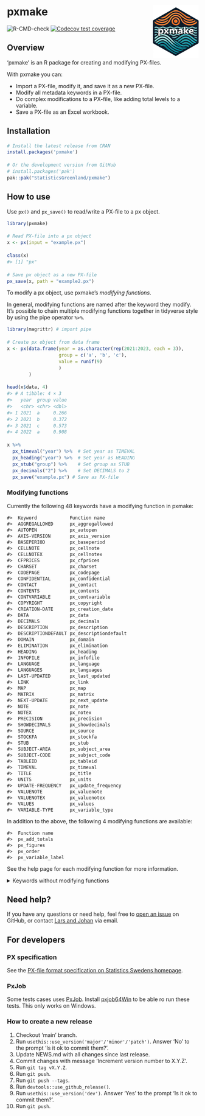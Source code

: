 
<!-- README.md is generated from README.Rmd. Please edit that file -->

# pxmake <a href="https://statisticsgreenland.github.io/pxmake/"><img src="man/figures/logo.png" align="right" height="139" alt="pxmake website" /></a>

<!-- badges: start -->

![R-CMD-check](https://github.com/StatisticsGreenland/pxmake/actions/workflows/R-CMD-check.yml/badge.svg)
[![Codecov test
coverage](https://codecov.io/gh/StatisticsGreenland/pxmake/branch/main/graph/badge.svg)](https://app.codecov.io/gh/StatisticsGreenland/pxmake?branch=main)
<!-- badges: end -->

## Overview

‘pxmake’ is an R package for creating and modifying PX-files.

With pxmake you can:

- Import a PX-file, modify it, and save it as a new PX-file.
- Modify all metadata keywords in a PX-file.
- Do complex modifications to a PX-file, like adding total levels to a
  variable.
- Save a PX-file as an Excel workbook.

## Installation

``` r
# Install the latest release from CRAN
install.packages('pxmake')

# Or the development version from GitHub
# install.packages('pak')
pak::pak("StatisticsGreenland/pxmake")
```

## How to use

Use `px()` and `px_save()` to read/write a PX-file to a px object.

``` r
library(pxmake)

# Read PX-file into a px object
x <- px(input = "example.px")

class(x)
#> [1] "px"

# Save px object as a new PX-file
px_save(x, path = "example2.px")
```

To modify a px object, use pxmake’s *modifying functions*.

In general, modifying functions are named after the keyword they modify.
It’s possible to chain multiple modifying functions together in
tidyverse style by using the pipe operator `%>%`.

``` r
library(magrittr) # import pipe

# Create px object from data frame
x <- px(data.frame(year = as.character(rep(2021:2023, each = 3)), 
                   group = c('a', 'b', 'c'), 
                   value = runif(9)
                   )
        ) 

head(x$data, 4)
#> # A tibble: 4 × 3
#>   year  group value
#>   <chr> <chr> <dbl>
#> 1 2021  a     0.266
#> 2 2021  b     0.372
#> 3 2021  c     0.573
#> 4 2022  a     0.908

x %>% 
  px_timeval("year") %>%  # Set year as TIMEVAL
  px_heading("year") %>%  # Set year as HEADING
  px_stub("group") %>%    # Set group as STUB
  px_decimals("2") %>%    # Set DECIMALS to 2
  px_save("example.px") # Save as PX-file
```

### Modifying functions

Currently the following 48 keywords have a modifying function in pxmake:

    #>  Keyword            Function name        
    #>  AGGREGALLOWED      px_aggregallowed     
    #>  AUTOPEN            px_autopen           
    #>  AXIS-VERSION       px_axis_version      
    #>  BASEPERIOD         px_baseperiod        
    #>  CELLNOTE           px_cellnote          
    #>  CELLNOTEX          px_cellnotex         
    #>  CFPRICES           px_cfprices          
    #>  CHARSET            px_charset           
    #>  CODEPAGE           px_codepage          
    #>  CONFIDENTIAL       px_confidential      
    #>  CONTACT            px_contact           
    #>  CONTENTS           px_contents          
    #>  CONTVARIABLE       px_contvariable      
    #>  COPYRIGHT          px_copyright         
    #>  CREATION-DATE      px_creation_date     
    #>  DATA               px_data              
    #>  DECIMALS           px_decimals          
    #>  DESCRIPTION        px_description       
    #>  DESCRIPTIONDEFAULT px_descriptiondefault
    #>  DOMAIN             px_domain            
    #>  ELIMINATION        px_elimination       
    #>  HEADING            px_heading           
    #>  INFOFILE           px_infofile          
    #>  LANGUAGE           px_language          
    #>  LANGUAGES          px_languages         
    #>  LAST-UPDATED       px_last_updated      
    #>  LINK               px_link              
    #>  MAP                px_map               
    #>  MATRIX             px_matrix            
    #>  NEXT-UPDATE        px_next_update       
    #>  NOTE               px_note              
    #>  NOTEX              px_notex             
    #>  PRECISION          px_precision         
    #>  SHOWDECIMALS       px_showdecimals      
    #>  SOURCE             px_source            
    #>  STOCKFA            px_stockfa           
    #>  STUB               px_stub              
    #>  SUBJECT-AREA       px_subject_area      
    #>  SUBJECT-CODE       px_subject_code      
    #>  TABLEID            px_tableid           
    #>  TIMEVAL            px_timeval           
    #>  TITLE              px_title             
    #>  UNITS              px_units             
    #>  UPDATE-FREQUENCY   px_update_frequency  
    #>  VALUENOTE          px_valuenote         
    #>  VALUENOTEX         px_valuenotex        
    #>  VALUES             px_values            
    #>  VARIABLE-TYPE      px_variable_type

In addition to the above, the following 4 modifying functions are
available:

    #>  Function name    
    #>  px_add_totals    
    #>  px_figures       
    #>  px_order         
    #>  px_variable_label

See the help page for each modifying function for more information.

<details>
<summary>
Keywords without modifying functions
</summary>

These 36 keywords currently doesn’t have a modifying function, but can
be implemented.

    #>  Keyword             Function name          Priority Complexity
    #>  ATTRIBUTE-ID        px_attribute_id                           
    #>  ATTRIBUTE-TEXT      px_attribute_text                         
    #>  ATTRIBUTES          px_attributes                             
    #>  DATABASE            px_database                               
    #>  DATANOTE            px_datanote                               
    #>  DATANOTECELL        px_datanotecell                           
    #>  DATANOTESUM         px_datanotesum                            
    #>  DATASYMBOL1         px_datasymbol1                            
    #>  DATASYMBOL2         px_datasymbol2                            
    #>  DATASYMBOL3         px_datasymbol3                            
    #>  DATASYMBOL4         px_datasymbol4                            
    #>  DATASYMBOL5         px_datasymbol5                            
    #>  DATASYMBOL6         px_datasymbol6                            
    #>  DATASYMBOLNIL       px_datasymbolnil                          
    #>  DATASYMBOLSUM       px_datasymbolsum                          
    #>  DAYADJ              px_dayadj                                 
    #>  DEFAULT-GRAPH       px_default_graph                          
    #>  DIRECTORY-PATH      px_directory_path                         
    #>  DOUBLECOLUMN        px_doublecolumn                           
    #>  FIRST-PUBLISHED     px_first_published                        
    #>  HIERARCHIES         px_hierarchies                            
    #>  HIERARCHYLEVELS     px_hierarchylevels                        
    #>  HIERARCHYLEVELSOPEN px_hierarchylevelsopen                    
    #>  HIERARCHYNAMES      px_hierarchynames                         
    #>  INFO                px_info                                   
    #>  KEYS                px_keys                                   
    #>  META-ID             px_meta_id                                
    #>  OFFICIAL-STATISTICS px_official_statistics                    
    #>  PARTITIONED         px_partitioned                            
    #>  PRESTEXT            px_prestext                               
    #>  PX-SERVER           px_px_server                              
    #>  REFPERIOD           px_refperiod                              
    #>  ROUNDING            px_rounding                               
    #>  SEASADJ             px_seasadj                                
    #>  SURVEY              px_survey                                 
    #>  SYNONYMS            px_synonyms

Finally these 2 keywords will not have a modifying function, because
they are automatically determined by the data.

    #>  Keyword     
    #>  CODES       
    #>  VARIABLECODE

</details>

## Need help?

If you have any questions or need help, feel free to [open an
issue](https://github.com/StatisticsGreenland/pxmake/issues/new) on
GitHub, or contact [Lars and
Johan](https://github.com/StatisticsGreenland/pxmake/graphs/contributors)
via email.

## For developers

### PX specification

See the [PX-file format specification on Statistics Swedens
homepage](https://www.scb.se/globalassets/vara-tjanster/px-programmen/px-file_format_specification_2013.pdf).

### PxJob

Some tests cases uses
[PxJob](https://www.stat.fi/tup/tilastotietokannat/px-tuoteperhe_en.html).
Install [pxjob64Win](https://github.com/StatisticsGreenland/pxjob64Win)
to be able ro run these tests. This only works on Windows.

### How to create a new release

1.  Checkout ‘main’ branch.
2.  Run `usethis::use_version('major'/'minor'/'patch')`. Answer ‘No’ to
    the prompt ‘Is it ok to commit them?’.
3.  Update NEWS.md with all changes since last release.
4.  Commit changes with message ‘Increment version number to X.Y.Z’.
5.  Run `git tag vX.Y.Z`.
6.  Run `git push`.
7.  Run `git push --tags`.
8.  Run `devtools::use_github_release()`.
9.  Run `usethis::use_version('dev')`. Answer ‘Yes’ to the prompt ‘Is it
    ok to commit them?’.
10. Run `git push`.
